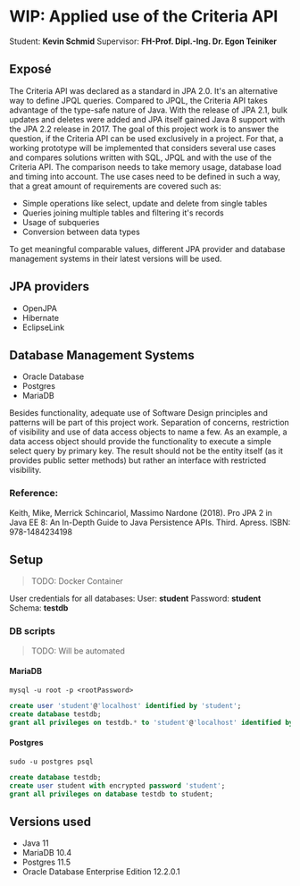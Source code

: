 # WIP: Applied use of the Criteria API

Student: **Kevin Schmid**
Supervisor: **FH-Prof. Dipl.-Ing. Dr. Egon Teiniker**

## Exposé

The Criteria API was declared as a standard in JPA 2.0. It's an alternative way to define JPQL queries. Compared to JPQL, the Criteria API takes advantage of the type-safe nature of Java. With the release of JPA 2.1, bulk updates and deletes were added and JPA itself gained Java 8 support with the JPA 2.2 release in 2017.
The goal of this project work is to answer the question, if the Criteria API can be used exclusively in a project. For that, a working prototype will be implemented that considers several use cases and compares solutions written with SQL, JPQL and with the use of the Criteria API. The comparison needs to take memory usage, database load and timing into account. The use cases need to be defined in such a way, that a great amount of requirements are covered such as: 
- Simple operations like select, update and delete from single tables
- Queries joining multiple tables and filtering it's records
- Usage of subqueries
- Conversion between data types

To get meaningful comparable values, different JPA provider and database management systems in their latest versions will be used.

## JPA providers
- OpenJPA
- Hibernate
- EclipseLink

## Database Management Systems
- Oracle Database
- Postgres
- MariaDB

Besides functionality, adequate use of Software Design principles and patterns will be part of this project work. Separation of concerns, restriction of visibility and use of data access objects to name a few. As an example, a data access object should provide the functionality to execute a simple select query by primary key. The result should not be the entity itself (as it provides public setter methods) but rather an interface with restricted visibility. 


### Reference:
Keith, Mike, Merrick Schincariol, Massimo Nardone (2018). Pro JPA 2 in Java EE 8: An In-Depth Guide to Java Persistence APIs. Third. Apress. ISBN: 978-1484234198

## Setup

> TODO: Docker Container

User credentials for all databases:
User: **student**
Password: **student**  
Schema: **testdb**

### DB scripts

> TODO: Will be automated

#### MariaDB
```shell
mysql -u root -p <rootPassword>
```
```sql
create user 'student'@'localhost' identified by 'student';
create database testdb;
grant all privileges on testdb.* to 'student'@'localhost' identified by 'student';
```
#### Postgres
```shell
sudo -u postgres psql
```
```sql
create database testdb;
create user student with encrypted password 'student';
grant all privileges on database testdb to student;
```

## Versions used
- Java 11
- MariaDB 10.4
- Postgres 11.5
- Oracle Database Enterprise Edition 12.2.0.1
